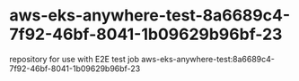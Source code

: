 # aws-eks-anywhere-test-8a6689c4-7f92-46bf-8041-1b09629b96bf-23
repository for use with E2E test job aws-eks-anywhere-test:8a6689c4-7f92-46bf-8041-1b09629b96bf-23
